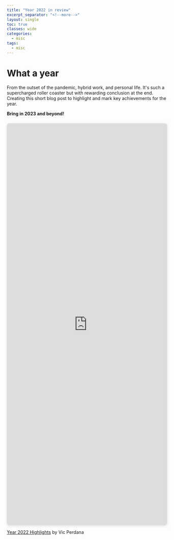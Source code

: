 ```yaml
---
title: "Year 2022 in review"
excerpt_separator: "<!--more-->"
layout: single
toc: true
classes: wide
categories:
  - misc
tags:
  - misc
---
```


# What a year 
From the outset of the pandemic, hybrid work, and personal life.  It's such a supercharged roller coaster but with rewarding conclusion at the end.  Creating this short blog post to highlight and mark key achievements for the year.  

**Bring in 2023 and beyond!**


<div style="position: relative; width: 100%; height: 0; padding-top: 250.0000%;
 padding-bottom: 0; box-shadow: 0 2px 8px 0 rgba(63,69,81,0.16); margin-top: 1.6em; margin-bottom: 0.9em; overflow: hidden;
 border-radius: 8px; will-change: transform;">
  <iframe loading="lazy" style="position: absolute; width: 100%; height: 100%; top: 0; left: 0; border: none; padding: 0;margin: 0;"
    src="https:&#x2F;&#x2F;www.canva.com&#x2F;design&#x2F;DAFVP-UScXY&#x2F;view?embed" allowfullscreen="allowfullscreen" allow="fullscreen">
  </iframe>
</div>
<a href="https:&#x2F;&#x2F;www.canva.com&#x2F;design&#x2F;DAFVP-UScXY&#x2F;view?utm_content=DAFVP-UScXY&amp;utm_campaign=designshare&amp;utm_medium=embeds&amp;utm_source=link" target="_blank" rel="noopener">Year 2022 Highlights</a> by Vic Perdana
